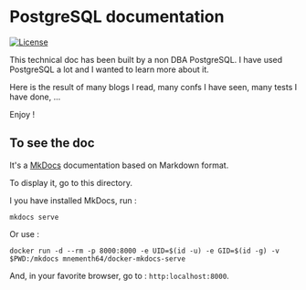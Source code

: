 # PostgreSQL documentation

[![License](https://img.shields.io/github/license/mnementh64/postgresql-doc.svg)](LICENSE)

This technical doc has been built by a non DBA PostgreSQL. I have used PostgreSQL a lot and I wanted to learn more about it.

Here is the result of many blogs I read, many confs I have seen, many tests I have done, ...

Enjoy !

## To see the doc

It's a [MkDocs](http://www.mkdocs.org/) documentation based on Markdown format.

To display it, go to this directory.

I you have installed MkDocs, run :

	mkdocs serve

Or use :

	docker run -d --rm -p 8000:8000 -e UID=$(id -u) -e GID=$(id -g) -v $PWD:/mkdocs mnementh64/docker-mkdocs-serve

And, in your favorite browser, go to : `http:localhost:8000`.